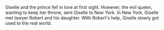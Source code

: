
Giselle and the prince fell in love at first sight. However, the evil queen, wanting to keep her throne, sent Giselle to New York. In New York, Giselle met lawyer Robert and his daughter. With Robert's help, Giselle slowly got used to the real world.